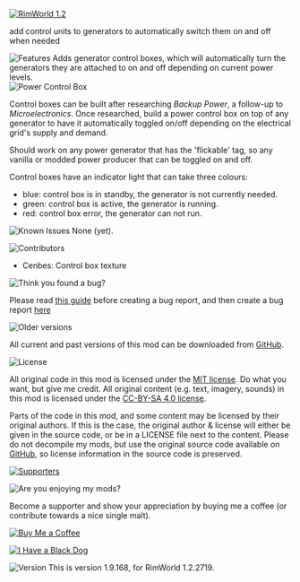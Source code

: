 [![RimWorld 1.2](https://img.shields.io/badge/RimWorld-1.2-brightgreen.svg)](http://rimworldgame.com/)

add control units to generators to automatically switch them on and off when needed

![Features](https://banners.karel-kroeze.nl/title/Features.png)
Adds generator control boxes, which will automatically turn the generators they are attached to on and off depending on current power levels.  
![Power Control Box](https://i.imgur.com/kQtPswV.gif)

Control boxes can be built after researching _Backup Power_, a follow-up to _Microelectronics_. Once researched, build a power control box on top of any generator to have it automatically toggled on/off depending on the electrical grid's supply and demand.

Should work on any power generator that has the 'flickable' tag, so any vanilla or modded power producer that can be toggled on and off.

Control boxes have an indicator light that can take three colours:

- blue: control box is in standby, the generator is not currently needed.
- green: control box is active, the generator is running.
- red: control box error, the generator can not run.

![Known Issues](https://banners.karel-kroeze.nl/title/Known%20Issues.png)
None (yet).

![Contributors](https://banners.karel-kroeze.nl/title/Contributors.png)

- Cenbes: Control box texture

![Think you found a bug?](https://banners.karel-kroeze.nl/title/Think%20you%20found%20a%20bug%3F.png)

Please read [this guide](http://steamcommunity.com/sharedfiles/filedetails/?id=725234314) before creating a bug report,
and then create a bug report [here](https://github.com/fluffy-mods/BackupPower/issues)

![Older versions](https://banners.karel-kroeze.nl/title/Older%20versions.png)

All current and past versions of this mod can be downloaded from [GitHub](https://github.com/fluffy-mods/BackupPower/releases).

![License](https://banners.karel-kroeze.nl/title/License.png)

All original code in this mod is licensed under the [MIT license](https://opensource.org/licenses/MIT). Do what you want, but give me credit.
All original content (e.g. text, imagery, sounds) in this mod is licensed under the [CC-BY-SA 4.0 license](http://creativecommons.org/licenses/by-sa/4.0/).

Parts of the code in this mod, and some content may be licensed by their original authors. If this is the case, the original author & license will either be given in the source code, or be in a LICENSE file next to the content. Please do not decompile my mods, but use the original source code available on [GitHub](https://github.com/fluffy-mods/BackupPower/), so license information in the source code is preserved.

[![Supporters](https://banners.karel-kroeze.nl/donations.png)](https://ko-fi.com/fluffymods)

![Are you enjoying my mods?](https://banners.karel-kroeze.nl/title/Are%20you%20enjoying%20my%20mods%3F.png)

Become a supporter and show your appreciation by buying me a coffee (or contribute towards a nice single malt).

[![Buy Me a Coffee](http://i.imgur.com/EjWiUwx.gif)](https://ko-fi.com/fluffymods)

[![I Have a Black Dog](https://i.ibb.co/ss59Rwy/New-Project-2.png)](https://www.youtube.com/watch?v=XiCrniLQGYc)

![Version](https://banners.karel-kroeze.nl/title/Version.png)
This is version 1.9.168, for RimWorld 1.2.2719.
